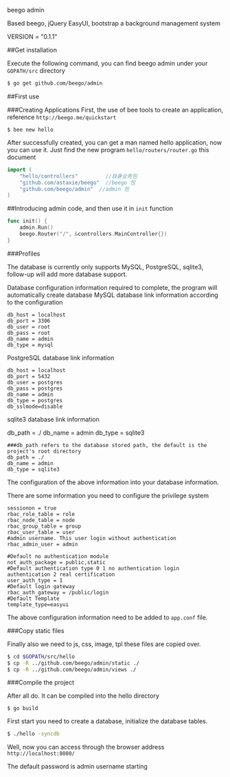 beego admin

Based beego, jQuery EasyUI, bootstrap a background management system

VERSION = "0.1.1"

##Get installation

Execute the following command, you can find beego admin under your `GOPATH/src` directory

```bash
$ go get github.com/beego/admin
```

##First use

###Creating Applications
First, the use of bee tools to create an application, reference `http://beego.me/quickstart`
```
$ bee new hello
```
After successfully created, you can get a man named hello application, now you can use it. Just find the new program `hello/routers/router.go` this document
```go
import (
	"hello/controllers" 		//自身业务包
	"github.com/astaxie/beego"  //beego 包
	"github.com/beego/admin"  //admin 包
)

```
##Introducing admin code, and then use it in `init` function
```go
func init() {
	admin.Run()
	beego.Router("/", &controllers.MainController{})
}
```
###Profiles

The database is currently only supports MySQL, PostgreSQL, sqlite3, follow-up will add more database support.

Database configuration information required to complete, the program will automatically create database MySQL database link information according to the configuration
```
db_host = localhost
db_port = 3306
db_user = root
db_pass = root
db_name = admin
db_type = mysql
```
PostgreSQL database link information
```
db_host = localhost
db_port = 5432
db_user = postgres
db_pass = postgres
db_name = admin
db_type = postgres
db_sslmode=disable
```
sqlite3 database link information

db_path = ./
db_name = admin
db_type = sqlite3
```
###db_path refers to the database stored path, the default is the project's root directory
db_path = ./
db_name = admin
db_type = sqlite3
```
The configuration of the above information into your database information.

There are some information you need to configure the privilege system
```
sessionon = true
rbac_role_table = role
rbac_node_table = node
rbac_group_table = group
rbac_user_table = user
#admin username. This user login without authentication
rbac_admin_user = admin

#Default no authentication module
not_auth_package = public,static
#Default authentication type 0 1 no authentication login authentication 2 real certification
user_auth_type = 1
#Default login gateway
rbac_auth_gateway = /public/login
#Default Template
template_type=easyui
```
The above configuration information need to be added to `app.conf` file.

###Copy static files

Finally also we need to js, ​​css, image, tpl these files are copied over.
```bash
$ cd $GOPATH/src/hello
$ cp -R ../github.com/beego/admin/static ./
$ cp -R ../github.com/beego/admin/views ./

```
###Compile the project

After all do. It can be compiled into the hello directory
```
$ go build
```
First start you need to create a database, initialize the database tables.

```bash
$ ./hello -syncdb
```
Well, now you can access through the browser address `http://localhost:8080/`

The default password is admin username starting
